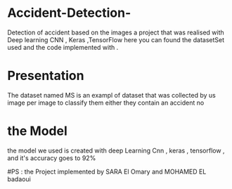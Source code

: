 # Accident-Detection-
Detection of accident based on the images a project that was realised with Deep learning CNN , Keras ,TensorFlow 
here you can found the datasetSet used and the code implemented with .

# Presentation 
The dataset named MS is an exampl of dataset that was  collected by us image per image to classify them either they contain an accident no
# the Model
the model we used is created with deep Learning Cnn , keras , tensorflow , and it's accuracy goes to 92%

#PS : the Project implemented by SARA El Omary and MOHAMED EL badaoui

